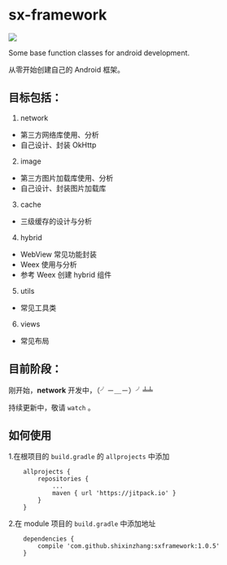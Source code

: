 # sx-framework

[![](https://jitpack.io/v/shixinzhang/sxframework.svg)](https://jitpack.io/#shixinzhang/sxframework)

Some base function classes for android development. 

从零开始创建自己的 Android 框架。

## 目标包括：

1. network

 - 第三方网络库使用、分析
 - 自己设计、封装 OkHttp

2. image
 - 第三方图片加载库使用、分析
 - 自己设计、封装图片加载库

3. cache
 - 三级缓存的设计与分析

4. hybrid
 - WebView 常见功能封装
 - Weex 使用与分析
 - 参考 Weex 创建 hybrid 组件

5. utils
 - 常见工具类

6. views
 - 常见布局

## 目前阶段：

刚开始，**network** 开发中，（╯－＿－）╯╧╧

持续更新中，敬请 ``watch`` 。


## 如何使用

1.在根项目的 ``build.gradle`` 的 ``allprojects`` 中添加

```
	allprojects {
		repositories {
			...
			maven { url 'https://jitpack.io' }
		}
	}
```

2.在 module 项目的 ``build.gradle`` 中添加地址

```
	dependencies {
	    compile 'com.github.shixinzhang:sxframework:1.0.5'
	}
```